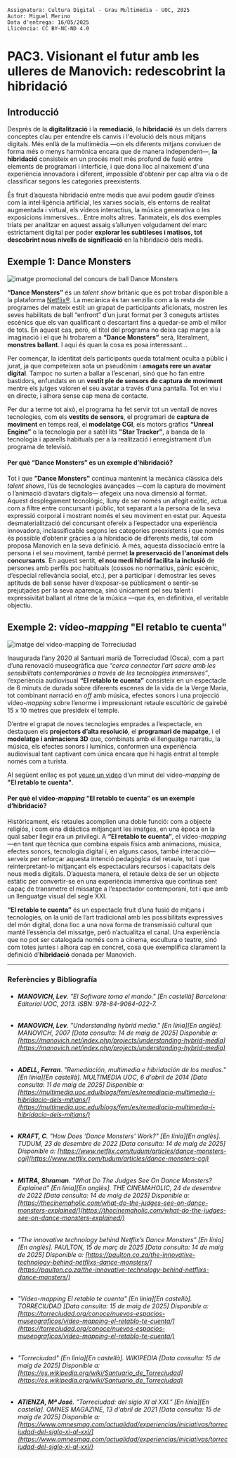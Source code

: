 ```
Assignatura: Cultura Digital - Grau Multimèdia - UOC, 2025  
Autor: Miguel Merino  
Data d'entrega: 16/05/2025
Llicència: CC BY-NC-ND 4.0
```
# PAC3. Visionant el futur amb les ulleres de Manovich: redescobrint la hibridació  

## Introducció

Després de la **digitalització** i la **remediació**, la **hibridació** és un dels darrers conceptes clau per entendre els canvis i l'evolució dels nous mitjans digitals. Més enllà de la multimèdia —on els diferents mitjans conviuen de forma més o menys harmònica encara que de manera independent—, **la hibridació** consisteix en un procés molt més profund de fusió entre elements de programari i interfície, i que dona lloc al naixement d'una experiència innovadora i diferent, impossible d'obtenir per cap altra via o de classificar segons les categories preexistents.

És fruit d’aquesta hibridació entre medis que avui podem gaudir d’eines com la intel·ligència artificial, les xarxes socials, els entorns de realitat augmentada i virtual, els vídeos interactius, la música generativa o les exposicions immersives... Entre molts altres. Tanmateix, els dos exemples triats per analitzar en aquest assaig s’allunyen volgudament del marc estrictament digital per poder **explorar les subtileses i matisos, tot descobrint nous nivells de significació** en la hibridació dels medis.
   
   


## Exemple 1: **Dance Monsters**

![imatge promocional del concurs de ball Dance Monsters](https://raw.githubusercontent.com/mmerinoji/PAC3_Manovich_Reloaded/refs/heads/main/media/Dance%20Monsters%20promo.jpg) 

**“Dance Monsters”** és un *talent show* britànic que es pot trobar disponible a la plataforma [Netflix®](https://www.netflix.com/es/title/81094767). La mecànica és tan senzilla com a la resta de programes del mateix estil: un grapat de participants aficionats, mostren les seves habilitats de ball “enfront” d’un jurat format per 3 coneguts artistes escènics que els van qualificant o descartant fins a quedar-se amb el millor de tots. En aquest cas, però, el títol del programa no deixa cap marge a la imaginació i el que hi trobarem a **“Dance Monsters”** serà, literalment, **monstres ballant**. I aquí és quan la cosa es posa interessant... 

Per començar, la identitat dels participants queda totalment oculta a públic i jurat, ja que competeixen sota un pseudònim i **amagats rere un avatar digital**. Tampoc no surten a ballar a l’escenari, sinó que ho fan entre bastidors, enfundats en un **vestit ple de sensors de captura de moviment** mentre els jutges valoren el seu avatar a través d’una pantalla. Tot en viu i en directe, i alhora sense cap mena de contacte.

Per dur a terme tot això, el programa ha fet servir tot un ventall de noves tecnologies, com els **vestits de sensors**, el programari de **captura de moviment** en temps real, el **modelatge CGI**, els motors gràfics **“Unreal Engine”** o la tecnologia per a satèl·lits **"Star Tracker"**, a banda de la tecnologia i aparells habituals per a la realització i enregistrament d’un programa de televisió.



#### Per què **“Dance Monsters”** es un exemple d’hibridació?

Tot i que **”Dance Monsters”** continua mantenint la mecànica clàssica dels *talent shows*, l’ús de tecnologies avançades —com la captura de moviment o l’animació d’avatars digitals— afegeix una nova dimensió al format. Aquest desplegament tecnològic, lluny de ser només un afegit exòtic, actua com a filtre entre concursant i públic, tot separant a la persona de la seva expressió corporal i mostrant només el seu moviment en estat pur. Aquesta desmaterialització del concursant ofereix a l’espectador una experiència innovadora, inclassificable segons les categories preexistents i que només és possible d’obtenir gràcies a la hibridació de diferents medis, tal com proposa Manovich en la seva definició. A més, aquesta dissociació entre la persona i el seu moviment, també permet **la preservació de l'anonimat dels concursants**. En aquest sentit, **el nou medi híbrid facilita la inclusió** de persones amb perfils poc habituals (cossos no normatius, pànic escènic, d’especial rellevància social, etc.), per a participar i demostrar les seves aptituds de ball sense haver d’exposar-se públicament o sentir-se prejutjades per la seva aparença, sinó únicament pel seu talent i expressivitat ballant al ritme de la música —que és, en definitiva, el veritable objectiu.




## Exemple 2: vídeo-*mapping* **"El retablo te cuenta"**

![imatge del video-mapping de Torreciudad](https://raw.githubusercontent.com/mmerinoji/PAC3_Manovich_Reloaded/refs/heads/main/media/Dance%20Monsters%20promo.jpg) 

Inaugurada l’any 2020 al Santuari marià de Torreciudad (Osca), com a part d’una renovació museogràfica que *“cerca connectar l’art sacre amb les sensibilitats contemporànies a través de les tecnologies immersives”*, l’experiència audiovisual **“El retablo te cuenta”** consisteix en un espectacle de 6 minuts de durada sobre diferents escenes de la vida de la Verge Maria, tot combinant narració en *off* amb música, efectes sonors i una projecció vídeo-*mapping* sobre l’enorme i impressionant retaule escultòric de gairebé 15 x 10 metres que presideix el temple.  

D’entre el grapat de noves tecnologies emprades a l’espectacle, en destaquen els **projectors d’alta resolució**, el **programari de mapatge**, i el **modelatge i animacions 3D** que, combinats amb el llenguatge narratiu, la música, els efectes sonors i lumínics, conformen una experiència audiovisual tant captivant com única encara que hi hagis entrat al temple només com a turista.

Al següent enllaç es pot [veure un video](https://www.youtube.com/watch?v=qocRRTFE5n4&t=37s) d'un minut del vídeo-*mapping* de **"El retablo te cuenta"**.

#### Per què el vídeo-*mapping* **“El retablo te cuenta”** es un exemple d’hibridació?
Històricament, els retaules acomplien una doble funció: com a objecte religiós, i com eina didàctica mitjançant les imatges, en una època en la qual saber llegir era un privilegi. A **“El retablo te cuenta”**, el vídeo-*mapping* —en tant que tècnica que combina espais físics amb animacions, música, efectes sonors, tecnologia digital i, en alguns casos, també interacció— serveix per reforçar aquesta intenció pedagògica del retaule, tot i que reinterpretant-lo mitjançant els espectaculars recursos i capacitats dels nous medis digitals. D’aquesta manera, el retaule deixa de ser un objecte estàtic per convertir-se en una experiència immersiva que continua sent capaç de transmetre el missatge a l’espectador contemporani, tot i que amb un llenguatge visual del segle XXI.  

**“El retablo te cuenta”** és un espectacle fruit d’una fusió de mitjans i tecnologies, on la unió de l’art tradicional amb les possibilitats expressives del món digital, dona lloc a una nova forma de transmissió cultural que manté l’essència del missatge, però n’actualitza el canal. Una experiència que no pot ser catalogada només com a cinema, escultura o teatre, sinó com totes juntes i alhora cap en concret, cosa que exemplifica clarament la definició d’**hibridació** donada per Manovich.



-----  

### Referències y Bibliografía  

- ###### **MANOVICH, Lev**. *"El Software toma el mando."* [En castellà] Barcelona: Editorial UOC, 2013. ISBN: 978-84-9064-022-7.
- ###### **MANOVICH, Lev**. *"Understanding hybrid media."* [En línia][En anglès]. *MANOVICH*, 2007 [Data consulta: 14 de maig de 2025] Disponible a: [https://manovich.net/index.php/projects/understanding-hybrid-media](https://manovich.net/index.php/projects/understanding-hybrid-media)
- ###### **ADELL, Ferran**. *"Remediación, multimedia e hibridación de los medios."* [En línia][En castellà]. *MULTIMEDIA UOC*, 6 d'abril de 2014 [Data consulta: 11 de maig de 2025] Disponible a:  [https://multimedia.uoc.edu/blogs/fem/es/remediacio-multimedia-i-hibridacio-dels-mitjans/](https://multimedia.uoc.edu/blogs/fem/es/remediacio-multimedia-i-hibridacio-dels-mitjans/)
- ###### **KRAFT, C**. *"How Does ‘Dance Monsters’ Work?"* [En línia][En anglès]. *TUDUM*, 23 de desembre de 2022 [Data consulta: 14 de maig de 2025] Disponible a: [https://www.netflix.com/tudum/articles/dance-monsters-cgi](https://www.netflix.com/tudum/articles/dance-monsters-cgi)
- ###### **MITRA, Shraman**. *"What Do The Judges See On Dance Monsters? Explained"* [En línia][En anglès]. *THE CINEMAHOLIC*, 24 de desembre de 2022 [Data consulta: 14 de maig de 2025] Disponible a: [https://thecinemaholic.com/what-do-the-judges-see-on-dance-monsters-explained/](https://thecinemaholic.com/what-do-the-judges-see-on-dance-monsters-explained/)
- ###### *"The innovative technology behind Netflix’s Dance Monsters"* [En línia][En anglès]. *PAULTON*, 15 de març de 2025 [Data consulta: 14 de maig de 2025] Disponible a: [https://paulton.co.za/the-innovative-technology-behind-netflixs-dance-monsters/](https://paulton.co.za/the-innovative-technology-behind-netflixs-dance-monsters/)
- ###### *"Vídeo-mapping El retablo te cuenta"* [En línia][En castellà]. *TORRECIUDAD* [Data consulta: 15 de maig de 2025] Disponible a: [https://torreciudad.org/conoce/nuevos-espacios-museograficos/video-mapping-el-retablo-te-cuenta/](https://torreciudad.org/conoce/nuevos-espacios-museograficos/video-mapping-el-retablo-te-cuenta/)
- ###### *"Torreciudad"* [En línia][En castellà]. *WIKIPEDIA* [Data consulta: 15 de maig de 2025] Disponible a: [https://es.wikipedia.org/wiki/Santuario_de_Torreciudad](https://es.wikipedia.org/wiki/Santuario_de_Torreciudad)
- ###### **ATIENZA, Mª José**. *"Torreciudad: del siglo XI al XXI."* [En línia][En castellà]. *OMNES MAGAZINE*, 13 d'abril de 2021 [Data consulta: 15 de maig de 2025] Disponible a: [https://www.omnesmag.com/actualidad/experiencias/iniciativas/torreciudad-del-siglo-xi-al-xxi/](https://www.omnesmag.com/actualidad/experiencias/iniciativas/torreciudad-del-siglo-xi-al-xxi/)
 

